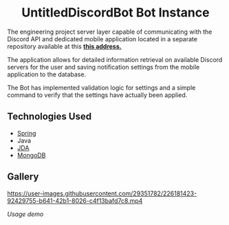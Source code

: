 <h1 align="center"><strong>UntitledDiscordBot Bot Instance</strong></h1>

<p>
The engineering project server layer capable of communicating with the Discord API and dedicated mobile application located in a separate repository available at this <strong><a href="https://github.com/xNik3e/UntitledDiscordBot">this address.</a></strong>
</p>
<p>The application allows for detailed information retrieval on available Discord servers for the user and saving notification settings from the mobile application to the database.</p>
<p>The Bot has implemented validation logic for settings and a simple command to verify that the settings have actually been applied.</p>

<h2>Technologies Used</h2>

- [Spring](https://spring.io/)
- Java
- [JDA](https://jda.wiki/)
- [MongoDB](https://www.mongodb.com/)

<h2>Gallery</h2>

https://user-images.githubusercontent.com/29351782/226181423-92429755-b641-42b1-8026-c4f13bafd7c8.mp4

<p><em>Usage demo</em></p>




